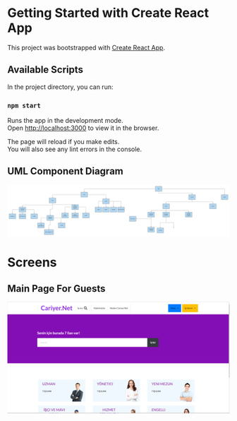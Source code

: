 # Getting Started with Create React App

This project was bootstrapped with [Create React App](https://github.com/facebook/create-react-app).

## Available Scripts

In the project directory, you can run:

### `npm start`

Runs the app in the development mode.\
Open [http://localhost:3000](http://localhost:3000) to view it in the browser.

The page will reload if you make edits.\
You will also see any lint errors in the console.

## UML Component Diagram
![alt text](https://github.com/DurumluEmrullah/hrms-frontend/blob/master/img/Blank%20diagram.jpeg)

# Screens

## Main Page For Guests
![alt text](https://github.com/DurumluEmrullah/hrms-frontend/blob/master/img/Guest.png)
